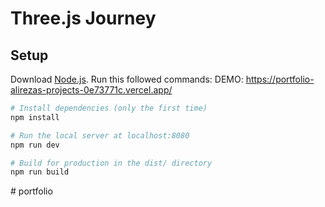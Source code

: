 # Three.js Journey

## Setup
Download [Node.js](https://nodejs.org/en/download/).
Run this followed commands:
DEMO: https://portfolio-alirezas-projects-0e73771c.vercel.app/
``` bash
# Install dependencies (only the first time)
npm install

# Run the local server at localhost:8080
npm run dev

# Build for production in the dist/ directory
npm run build
```
#   p o r t f o l i o 
 
 
